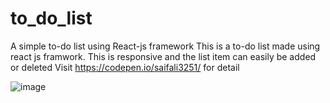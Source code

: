 # to_do_list
A simple to-do list using React-js framework
This is a to-do list made using react js framwork. This is responsive and the list item can easily be added or deleted
Visit https://codepen.io/saifali3251/ for detail

![image](https://user-images.githubusercontent.com/37900854/158052109-993c1405-3c3d-41af-83d3-a966c0c3ff08.png)

